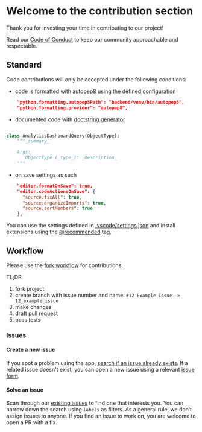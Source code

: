 # Welcome to the contribution section

Thank you for investing your time in contributing to our project!

Read our [Code of Conduct](./CODE_OF_CONDUCT.md) to keep our community approachable and respectable.

## Standard

Code contributions will only be accepted under the following conditions:

- code is formatted with [autopep8](https://pypi.org/project/autopep8/) using the defined [configuration](/backend/pyproject.toml)

```json
    "python.formatting.autopep8Path": "backend/venv/bin/autopep8",
    "python.formatting.provider": "autopep8",
```

- documented code with [doctstring generator](https://marketplace.visualstudio.com/items?itemName=njpwerner.autodocstring)

```python

class AnalyticsDashboardQuery(ObjectType):
    """_summary_

    Args:
       ObjectType (_type_): _description_
    """
```

- on save settings as such

```json
    "editor.formatOnSave": true,
    "editor.codeActionsOnSave": {
      "source.fixAll": true,
      "source.organizeImports": true,
      "source.sortMembers": true
    },
```

You can use the settings defined in [.vscode/settings.json](/.vscode/settings.json) and install extensions using the [@recommended](/.vscode/extensions.json) tag.

## Workflow

Please use the [fork workflow](https://docs.github.com/en/get-started/quickstart/fork-a-repo) for contributions.

TL;DR

1. fork project
2. create branch with issue number and name: `#12 Example Issue -> 12_example_issue`
3. make changes
4. draft pull request
5. pass tests

### Issues

#### Create a new issue

If you spot a problem using the app, [search if an issue already exists](https://github.com/quantumfate/moneyjar/issues). If a related issue doesn't exist, you can open a new issue using a relevant [issue form](https://github.com/quantumfate/moneyjar/issues/new/choose).

#### Solve an issue

Scan through our [existing issues](https://github.com/quantumfate/moneyjar/issues) to find one that interests you. You can narrow down the search using `labels` as filters. As a general rule, we don’t assign issues to anyone. If you find an issue to work on, you are welcome to open a PR with a fix.
